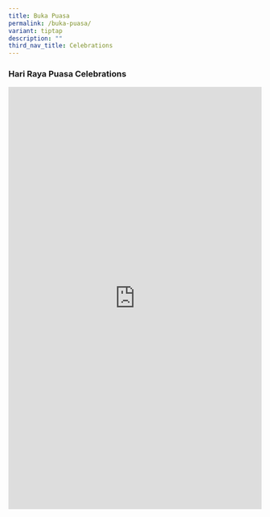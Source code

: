 ```yaml
---
title: Buka Puasa
permalink: /buka-puasa/
variant: tiptap
description: ""
third_nav_title: Celebrations
---
```

<h3>Hari Raya Puasa Celebrations</h3>
<div class="iframe-wrapper">
<iframe height="839" width="100%" allowfullscreen="true" frameborder="0" src="https://docs.google.com/presentation/d/10JX2jgKvB613lRjKxAYks7M2QDkVYymEINxeQMnKylk/embed?start=true&amp;loop=true&amp;delayms=3000"></iframe>
</div>
<p></p>